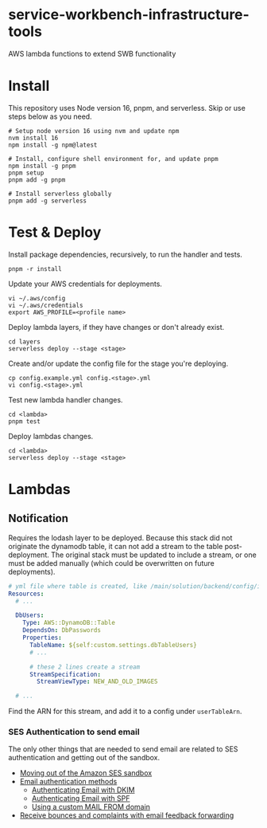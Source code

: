 # service-workbench-infrastructure-tools
AWS lambda functions to extend SWB functionality


# Install
This repository uses Node version 16, pnpm, and serverless. Skip or use steps below as you need.
```shell
# Setup node version 16 using nvm and update npm
nvm install 16
npm install -g npm@latest
```

```shell
# Install, configure shell environment for, and update pnpm
npm install -g pnpm
pnpm setup
pnpm add -g pnpm
```

```shell
# Install serverless globally
pnpm add -g serverless
```

# Test & Deploy
Install package dependencies, recursively, to run the handler and tests.
```shell
pnpm -r install
```

Update your AWS credentials for deployments.
```shell
vi ~/.aws/config
vi ~/.aws/credentials
export AWS_PROFILE=<profile name>
```

Deploy lambda layers, if they have changes or don't already exist.
```shell
cd layers
serverless deploy --stage <stage>
```

Create and/or update the config file for the stage you're deploying.
```shell
cp config.example.yml config.<stage>.yml
vi config.<stage>.yml
```

Test new lambda handler changes.
```shell
cd <lambda>
pnpm test
```

Deploy lambdas changes.
```shell
cd <lambda>
serverless deploy --stage <stage>
```

# Lambdas
## Notification
Requires the lodash layer to be deployed. Because this stack did not originate the dynamodb table, it can not add a stream to the table post-deployment. The original stack must be updated to include a stream, or one must be added manually (which could be overwritten on future deployments).
```yaml
# yml file where table is created, like /main/solution/backend/config/infra/cloudformation.yml
Resources:
  # ...

  DbUsers:
    Type: AWS::DynamoDB::Table
    DependsOn: DbPasswords
    Properties:
      TableName: ${self:custom.settings.dbTableUsers}
      # ...

      # these 2 lines create a stream
      StreamSpecification:
        StreamViewType: NEW_AND_OLD_IMAGES

  # ...
```
Find the ARN for this stream, and add it to a config under `userTableArn`.

### SES Authentication to send email
The only other things that are needed to send email are related to SES authentication and getting out of the sandbox.
- [Moving out of the Amazon SES sandbox](https://docs.aws.amazon.com/ses/latest/dg/request-production-access.html)
- [Email authentication methods](https://docs.aws.amazon.com/ses/latest/dg/email-authentication-methods.html)
  - [Authenticating Email with DKIM](https://docs.aws.amazon.com/ses/latest/dg/send-email-authentication-dkim.html)
  - [Authenticating Email with SPF](https://docs.aws.amazon.com/ses/latest/dg/send-email-authentication-spf.html)
  - [Using a custom MAIL FROM domain](https://docs.aws.amazon.com/ses/latest/dg/mail-from.html)
- [Receive bounces and complaints with email feedback forwarding](https://docs.aws.amazon.com/ses/latest/dg/monitor-sending-activity-using-notifications-email.html)
